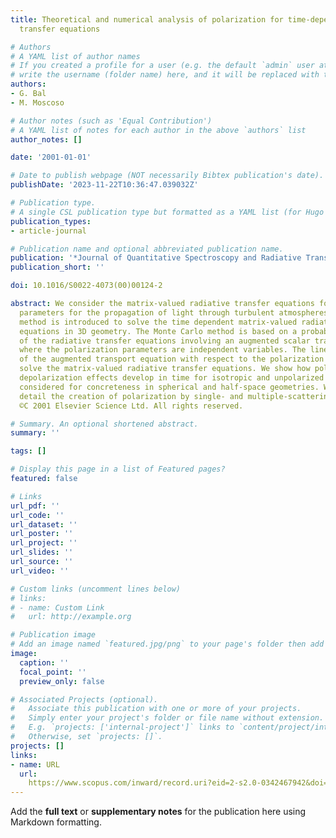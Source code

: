 ```yaml
---
title: Theoretical and numerical analysis of polarization for time-dependent radiative
  transfer equations

# Authors
# A YAML list of author names
# If you created a profile for a user (e.g. the default `admin` user at `content/authors/admin/`), 
# write the username (folder name) here, and it will be replaced with their full name and linked to their profile.
authors:
- G. Bal
- M. Moscoso

# Author notes (such as 'Equal Contribution')
# A YAML list of notes for each author in the above `authors` list
author_notes: []

date: '2001-01-01'

# Date to publish webpage (NOT necessarily Bibtex publication's date).
publishDate: '2023-11-22T10:36:47.039032Z'

# Publication type.
# A single CSL publication type but formatted as a YAML list (for Hugo requirements).
publication_types:
- article-journal

# Publication name and optional abbreviated publication name.
publication: '*Journal of Quantitative Spectroscopy and Radiative Transfer*'
publication_short: ''

doi: 10.1016/S0022-4073(00)00124-2

abstract: We consider the matrix-valued radiative transfer equations for the Stokes
  parameters for the propagation of light through turbulent atmospheres. A Monte Carlo
  method is introduced to solve the time dependent matrix-valued radiative transfer
  equations in 3D geometry. The Monte Carlo method is based on a probabilistic representation
  of the radiative transfer equations involving an augmented scalar transport equation
  where the polarization parameters are independent variables. The linear moments
  of the augmented transport equation with respect to the polarization parameters
  solve the matrix-valued radiative transfer equations. We show how polarization and
  depolarization effects develop in time for isotropic and unpolarized point sources,
  considered for concreteness in spherical and half-space geometries. We analyze in
  detail the creation of polarization by single- and multiple-scattering effects.
  ©C 2001 Elsevier Science Ltd. All rights reserved.

# Summary. An optional shortened abstract.
summary: ''

tags: []

# Display this page in a list of Featured pages?
featured: false

# Links
url_pdf: ''
url_code: ''
url_dataset: ''
url_poster: ''
url_project: ''
url_slides: ''
url_source: ''
url_video: ''

# Custom links (uncomment lines below)
# links:
# - name: Custom Link
#   url: http://example.org

# Publication image
# Add an image named `featured.jpg/png` to your page's folder then add a caption below.
image:
  caption: ''
  focal_point: ''
  preview_only: false

# Associated Projects (optional).
#   Associate this publication with one or more of your projects.
#   Simply enter your project's folder or file name without extension.
#   E.g. `projects: ['internal-project']` links to `content/project/internal-project/index.md`.
#   Otherwise, set `projects: []`.
projects: []
links:
- name: URL
  url: 
    https://www.scopus.com/inward/record.uri?eid=2-s2.0-0342467942&doi=10.1016%2fS0022-4073%2800%2900124-2&partnerID=40&md5=e2ec4d9f44c175f1ae4889e5eb7e6d34
---
```


Add the **full text** or **supplementary notes** for the publication here using Markdown formatting.
